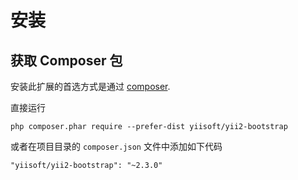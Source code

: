 安装
============

## 获取 Composer 包

安装此扩展的首选方式是通过 [composer](http://getcomposer.org/download/).

直接运行

```
php composer.phar require --prefer-dist yiisoft/yii2-bootstrap
```

或者在项目目录的 `composer.json` 文件中添加如下代码

```
"yiisoft/yii2-bootstrap": "~2.3.0"
```
